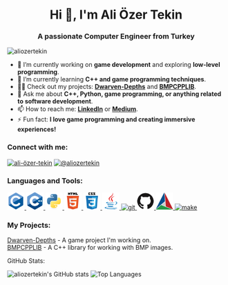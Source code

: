 <h1 align="center">Hi 👋, I'm Ali Özer Tekin</h1>
<h3 align="center">A passionate Computer Engineer from Turkey</h3>

<p align="left"> <img src="https://komarev.com/ghpvc/?username=aliozertekin&label=Profile%20views&color=0e75b6&style=flat" alt="aliozertekin" /> </p>

- 🔭 I’m currently working on **game development** and exploring **low-level programming**.
- 🌱 I’m currently learning **C++ and game programming techniques**.
- 👨‍💻 Check out my projects: **[Dwarven-Depths](https://github.com/aliozertekin/Dwarven-Depths)** and **[BMPCPPLIB](https://github.com/aliozertekin/BMPCPPLIB)**.
- 💬 Ask me about **C++, Python, game programming, or anything related to software development**.
- 📫 How to reach me: **[LinkedIn](https://www.linkedin.com/in/ali-%C3%B6zer-tekin-2a669327a/)** or **[Medium](https://medium.com/@aliozertekin)**.
- ⚡ Fun fact: **I love game programming and creating immersive experiences!**

<h3 align="left">Connect with me:</h3>
<p align="left">
<a href="https://linkedin.com/in/ali-özer-tekin-2a669327a" target="blank"><img align="center" src="https://raw.githubusercontent.com/rahuldkjain/github-profile-readme-generator/master/src/images/icons/Social/linked-in-alt.svg" alt="ali-özer-tekin" height="30" width="40" /></a>
<a href="https://medium.com/@aliozertekin" target="blank"><img align="center" src="https://raw.githubusercontent.com/rahuldkjain/github-profile-readme-generator/master/src/images/icons/Social/medium.svg" alt="@aliozertekin" height="30" width="40" /></a>
</p>

<h3 align="left">Languages and Tools:</h3>
<p align="left">
  <a href="https://www.cprogramming.com/" target="_blank" rel="noreferrer"> <img src="https://raw.githubusercontent.com/devicons/devicon/master/icons/c/c-original.svg" alt="c" width="40" height="40"/> </a>
  <a href="https://www.w3schools.com/cpp/" target="_blank" rel="noreferrer"> <img src="https://raw.githubusercontent.com/devicons/devicon/master/icons/cplusplus/cplusplus-original.svg" alt="cplusplus" width="40" height="40"/> </a>
  <a href="https://www.python.org" target="_blank" rel="noreferrer"> <img src="https://raw.githubusercontent.com/devicons/devicon/master/icons/python/python-original.svg" alt="python" width="40" height="40"/> </a>
  <a href="https://www.w3.org/html/" target="_blank" rel="noreferrer"> <img src="https://raw.githubusercontent.com/devicons/devicon/master/icons/html5/html5-original-wordmark.svg" alt="html5" width="40" height="40"/> </a>
  <a href="https://www.w3schools.com/css/" target="_blank" rel="noreferrer"> <img src="https://raw.githubusercontent.com/devicons/devicon/master/icons/css3/css3-original-wordmark.svg" alt="css3" width="40" height="40"/> </a>
  <a href="https://www.java.com" target="_blank" rel="noreferrer"> <img src="https://raw.githubusercontent.com/devicons/devicon/master/icons/java/java-original.svg" alt="java" width="40" height="40"/> </a>
  <a href="https://git-scm.com/" target="_blank" rel="noreferrer"> <img src="https://www.vectorlogo.zone/logos/git-scm/git-scm-icon.svg" alt="git" width="40" height="40"/> </a>
  <a href="https://github.com/" target="_blank" rel="noreferrer"> <img src="https://raw.githubusercontent.com/devicons/devicon/master/icons/github/github-original.svg" alt="github" width="40" height="40"/> </a>
  <a href="https://cmake.org/" target="_blank" rel="noreferrer"> <img src="https://raw.githubusercontent.com/devicons/devicon/master/icons/cmake/cmake-original.svg" alt="cmake" width="40" height="40"/> </a>
  <a href="https://www.gnu.org/software/make/" target="_blank" rel="noreferrer"> <img src="https://raw.githubusercontent.com/devicons/devicon/master/icons/make/make-original.svg" alt="make" width="40" height="40"/> </a>
</p>

<h3 align="left">My Projects:</h3>
<p align="left">
  <a href="https://github.com/aliozertekin/Dwarven-Depths" target="_blank">Dwarven-Depths</a> - A game project I'm working on.<br>
  <a href="https://github.com/aliozertekin/BMPCPPLIB" target="_blank">BMPCPPLIB</a> - A C++ library for working with BMP images.
</p

<h3 align="left">GitHub Stats:</h3>
<p align="left">
  <img src="https://github-readme-stats.vercel.app/api?username=aliozertekin&show_icons=true&theme=dark" alt="aliozertekin's GitHub stats" />
  <img src="https://github-readme-stats.vercel.app/api/top-langs/?username=aliozertekin&layout=compact&theme=dark" alt="Top Languages" />
</p>
